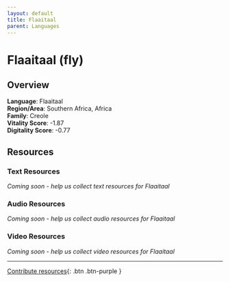 ```yaml
---
layout: default
title: Flaaitaal
parent: Languages
---
```


# Flaaitaal (fly)

## Overview

**Language**: Flaaitaal  
**Region/Area**: Southern Africa, Africa  
**Family**: Creole  
**Vitality Score**: -1.87  
**Digitality Score**: -0.77  

## Resources

### Text Resources
*Coming soon - help us collect text resources for Flaaitaal*

### Audio Resources
*Coming soon - help us collect audio resources for Flaaitaal*

### Video Resources
*Coming soon - help us collect video resources for Flaaitaal*

---

[Contribute resources](https://fairtrain.github.io/){: .btn .btn-purple }
